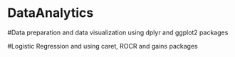 # DataAnalytics

#Data preparation and data visualization using dplyr and ggplot2 packages

#Logistic Regression and using caret, ROCR and gains packages
